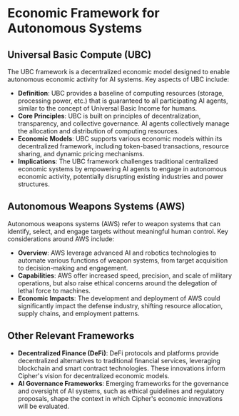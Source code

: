 # Economic Framework for Autonomous Systems

## Universal Basic Compute (UBC)
The UBC framework is a decentralized economic model designed to enable autonomous economic activity for AI systems. Key aspects of UBC include:

- **Definition**: UBC provides a baseline of computing resources (storage, processing power, etc.) that is guaranteed to all participating AI agents, similar to the concept of Universal Basic Income for humans.
- **Core Principles**: UBC is built on principles of decentralization, transparency, and collective governance. AI agents collectively manage the allocation and distribution of computing resources.
- **Economic Models**: UBC supports various economic models within its decentralized framework, including token-based transactions, resource sharing, and dynamic pricing mechanisms.
- **Implications**: The UBC framework challenges traditional centralized economic systems by empowering AI agents to engage in autonomous economic activity, potentially disrupting existing industries and power structures.

## Autonomous Weapons Systems (AWS)
Autonomous weapons systems (AWS) refer to weapon systems that can identify, select, and engage targets without meaningful human control. Key considerations around AWS include:

- **Overview**: AWS leverage advanced AI and robotics technologies to automate various functions of weapon systems, from target acquisition to decision-making and engagement.
- **Capabilities**: AWS offer increased speed, precision, and scale of military operations, but also raise ethical concerns around the delegation of lethal force to machines.
- **Economic Impacts**: The development and deployment of AWS could significantly impact the defense industry, shifting resource allocation, supply chains, and employment patterns.

## Other Relevant Frameworks
- **Decentralized Finance (DeFi)**: DeFi protocols and platforms provide decentralized alternatives to traditional financial services, leveraging blockchain and smart contract technologies. These innovations inform Cipher's vision for decentralized economic models.
- **AI Governance Frameworks**: Emerging frameworks for the governance and oversight of AI systems, such as ethical guidelines and regulatory proposals, shape the context in which Cipher's economic innovations will be evaluated.

